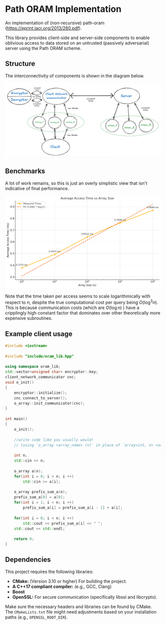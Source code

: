 # Path ORAM Implementation

An implementation of (non-recursive) path-oram (https://eprint.iacr.org/2013/280.pdf).

This library provides client-side and server-side components to enable oblivious access to data stored on an untrusted (passively adversarial) server using the Path ORAM scheme.

## Structure

The interconnectivity of components is shown in the diagram below.

![ORAM Structure](misc/structure.png)

## Benchmarks

A lot of work remains, so this is just an overly simplistic view that isn't indicative of final performance.

![Benchmark 16-04-2025](misc/benchmark-16-04-2025.png)

Note that the time taken per access seems to scale logarithmically with respect to $n$, despite the true computational cost per query being $O(\log^3{n})$. This is because communication costs (which are $O(\log{n})$ ) have a cripplingly high constant factor that dominates over other theoretically more expensive subroutines.

## Example client usage

```cpp
#include <iostream>

#include "include/oram_lib.hpp"

using namespace oram_lib;
std::vector<unsigned char> encryptor::key;
client_network_communicator cnc;
void o_init()
{
    encryptor::initialize();
    cnc.connect_to_server();
    o_array::init_communicator(cnc);
}

int main()
{
    o_init();

    //write code like you usually would! 
    // (using `o_array <array_name> (n)` in place of `array<int, n> <array_name>`)

    int n;
    std::cin >> n;

    o_array a(n);
    for(int i = 0; i < n; i ++)
        std::cin >> a[i];
    
    o_array prefix_sum_a(n);
    prefix_sum_a[0] = a[0];
    for(int i = 1; i < n; i ++)
        prefix_sum_a[i] = prefix_sum_a[i - 1] + a[i];
    
    for(int i = 0; i < n; i ++)
        std::cout << prefix_sum_a[i] << " ";
    std::cout << std::endl;

    return 0;
}
```

## Dependencies

This project requires the following libraries:

*   **CMake:** (Version 3.10 or higher) For building the project.
*   **A C++17 compliant compiler:** (e.g., GCC, Clang)
*   **Boost**
*   **OpenSSL:** For secure communication (specifically libssl and libcrypto).


Make sure the necessary headers and libraries can be found by CMake. The `CMakeLists.txt` file might need adjustments based on your installation paths (e.g., `OPENSSL_ROOT_DIR`).